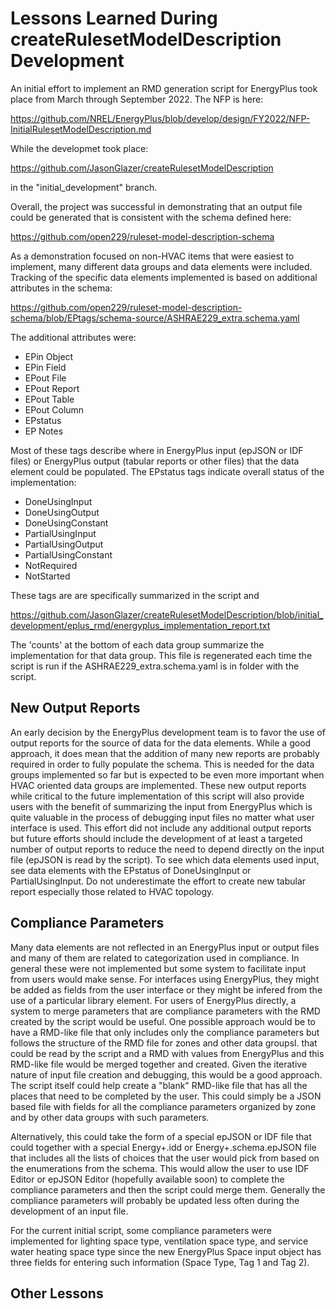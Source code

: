 # Lessons Learned During createRulesetModelDescription Development

An initial effort to implement an RMD generation script for EnergyPlus took place from 
March through September 2022. The NFP is here:

https://github.com/NREL/EnergyPlus/blob/develop/design/FY2022/NFP-InitialRulesetModelDescription.md

While the developmet took place:

https://github.com/JasonGlazer/createRulesetModelDescription

in the "initial_development" branch.

Overall, the project was successful in demonstrating that an output file could be generated that is 
consistent with the schema defined here:

https://github.com/open229/ruleset-model-description-schema

As a demonstration focused on non-HVAC items that were easiest to implement, many different
data groups and data elements were included. Tracking of the specific data elements implemented is 
based on additional attributes in the schema:

https://github.com/open229/ruleset-model-description-schema/blob/EPtags/schema-source/ASHRAE229_extra.schema.yaml

The additional attributes were:

 - EPin Object
 - EPin Field
 - EPout File
 - EPout Report
 - EPout Table
 - EPout Column
 - EPstatus
 - EP Notes

Most of these tags describe where in EnergyPlus input (epJSON or IDF files) or EnergyPlus output (tabular reports 
or other files) that the data element could be populated. The EPstatus tags indicate overall status of the implementation:

 - DoneUsingInput
 - DoneUsingOutput
 - DoneUsingConstant
 - PartialUsingInput
 - PartialUsingOutput
 - PartialUsingConstant
 - NotRequired
 - NotStarted

These tags are are specifically summarized in the script and 

https://github.com/JasonGlazer/createRulesetModelDescription/blob/initial_development/eplus_rmd/energyplus_implementation_report.txt

The 'counts' at the bottom of each data group summarize the implementation for that data group. This file is regenerated each time the 
script is run if the ASHRAE229_extra.schema.yaml is in folder with the script.

## New Output Reports

An early decision by the EnergyPlus development team is to favor the use of output reports for the source of data for the data elements. 
While a good approach, it does mean that the addition of many new reports are probably required in order to fully populate the schema.
This is needed for the data groups implemented so far but is expected to be even more important when HVAC oriented data groups are 
implemented. These new output reports while critical to the future implementation of this script will also provide users with the 
benefit of summarizing the input from EnergyPlus which is quite valuable in the process of debugging input files no matter what user
interface is used. This effort did not include any additional output reports but future efforts should include the development of 
at least a targeted number of output reports to reduce the need to depend directly on the input file (epJSON is read by the script). To
see which data elements used input, see data elements with the EPstatus of DoneUsingInput or PartialUsingInput. Do not underestimate the
effort to create new tabular report especially those related to HVAC topology.

## Compliance Parameters

Many data elements are not reflected in an EnergyPlus input or output files and many of them are related to categorization used in
compliance. In general these were not implemented but some system to facilitate input from users would make sense. For interfaces
using EnergyPlus, they might be added as fields from the user interface or they might be infered from the use of a particular library
element. For users of EnergyPlus directly, a system to merge parameters that are compliance parameters with the RMD created by the
script would be useful. One possible approach would be to have a RMD-like file that only includes only the compliance parameters but 
follows the structure of the RMD file for zones and other data groupsl. that could be read by the script and a RMD with values from 
EnergyPlus and this RMD-like file would be merged together and created. Given the iterative nature of 
input file creation and debugging, this would be a good approach. The script itself could help create a "blank" RMD-like file that has
all the places that need to be completed by the user. This could simply be a JSON based file with fields for all the compliance parameters
organized by zone and by other data groups with such parameters.

Alternatively, this could take the form of a special epJSON or IDF file that could together with a 
special Energy+.idd or Energy+.schema.epJSON file that includes all the lists of choices that the user would pick from based on the 
enumerations from the schema. This would allow the user to use IDF Editor or epJSON Editor (hopefully available soon) to complete the 
compliance parameters and then the script could merge them. Generally the compliance parameters will probably be updated less often 
during the development of an input file.

For the current initial script, some compliance parameters were implemented for lighting space type, ventilation space type, and service
water heating space type since the new EnergyPlus Space input object has three fields for entering such information (Space Type, Tag 1 
and Tag 2).

## Other Lessons

## 
